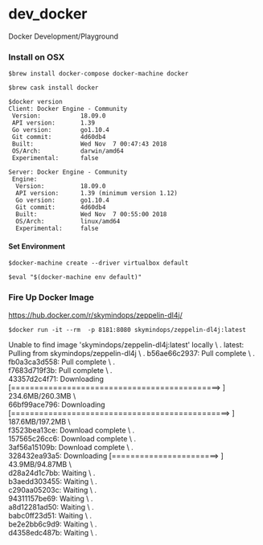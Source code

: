 # dev_docker
Docker Development/Playground

### Install on OSX
`$brew install docker-compose docker-machine docker`

`$brew cask install docker`

```
$docker version
Client: Docker Engine - Community
 Version:           18.09.0
 API version:       1.39
 Go version:        go1.10.4
 Git commit:        4d60db4
 Built:             Wed Nov  7 00:47:43 2018
 OS/Arch:           darwin/amd64
 Experimental:      false

Server: Docker Engine - Community
 Engine:
  Version:          18.09.0
  API version:      1.39 (minimum version 1.12)
  Go version:       go1.10.4
  Git commit:       4d60db4
  Built:            Wed Nov  7 00:55:00 2018
  OS/Arch:          linux/amd64
  Experimental:     false
  ```
#### Set Environment
`$docker-machine create --driver virtualbox default`

`$eval "$(docker-machine env default)"`

### Fire Up Docker Image
https://hub.docker.com/r/skymindops/zeppelin-dl4j/

`$docker run -it --rm  -p 8181:8080 skymindops/zeppelin-dl4j:latest`

Unable to find image 'skymindops/zeppelin-dl4j:latest' locally \ . 
latest: Pulling from skymindops/zeppelin-dl4j \ . 
b56ae66c2937: Pull complete \ .    
fb0a3ca3d558: Pull complete \ .  
f7683d719f3b: Pull complete \ .  
43357d2c4f71: Downloading [=============================================>     ]  234.6MB/260.3MB \   
66bf99ace796: Downloading [===============================================>   ]  187.6MB/197.2MB \   
f3523bea13ce: Download complete  \ .  
157565c26cc6: Download complete  \ .  
3af56a15109b: Download complete  \ .  
328432ea93a5: Downloading [=======================>                           ]   43.9MB/94.87MB \  
d28a24d1c7bb: Waiting  \ .  
b3aedd303455: Waiting  \ .  
c290aa05203c: Waiting  \ .  
94311157be69: Waiting  \ .  
a8d12281ad50: Waiting  \ .  
babc0ff23d51: Waiting  \ .  
be2e2bb6c9d9: Waiting  \ .  
d4358edc487b: Waiting  \ .  
